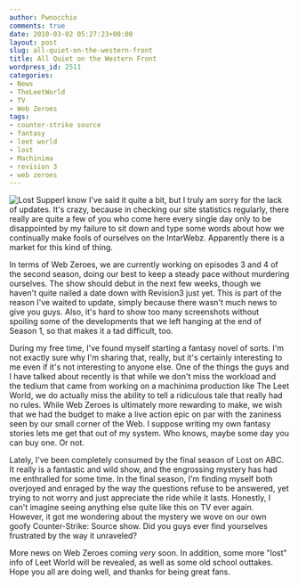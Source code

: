 ```yaml
---
author: Pwnocchio
comments: true
date: 2010-03-02 05:27:23+00:00
layout: post
slug: all-quiet-on-the-western-front
title: All Quiet on the Western Front
wordpress_id: 2511
categories:
- News
- TheLeetWorld
- TV
- Web Zeroes
tags:
- counter-strike source
- fantasy
- leet world
- lost
- Machinima
- revision 3
- web zeroes
---
```


![Lost Supper](http://smoothfewfilms.com/wp-content/uploads/2010/03/lost-supper.jpg)I know I've said it quite a bit, but I truly am sorry for the lack of updates. It's crazy, because in checking our site statistics regularly, there really are quite a few of you who come here every single day only to be disappointed by my failure to sit down and type some words about how we continually make fools of ourselves on the IntarWebz. Apparently there is a market for this kind of thing.

In terms of Web Zeroes, we are currently working on episodes 3 and 4 of the second season, doing our best to keep a steady pace without murdering ourselves. The show should debut in the next few weeks, though we haven't quite nailed a date down with Revision3 just yet. This is part of the reason I've waited to update, simply because there wasn't much news to give you guys. Also, it's hard to show too many screenshots without spoiling some of the developments that we left hanging at the end of Season 1, so that makes it a tad difficult, too.

During my free time, I've found myself starting a fantasy novel of sorts. I'm not exactly sure why I'm sharing that, really, but it's certainly interesting to me even if it's not interesting to anyone else. One of the things the guys and I have talked about recently is that while we don't miss the workload and the tedium that came from working on a machinima production like The Leet World, we do actually miss the ability to tell a ridiculous tale that really had no rules. While Web Zeroes is ultimately more rewarding to make, we wish that we had the budget to make a live action epic on par with the zaniness seen by our small corner of the Web. I suppose writing my own fantasy stories lets me get that out of my system. Who knows, maybe some day you can buy one. Or not.

Lately, I've been completely consumed by the final season of Lost on ABC. It really is a fantastic and wild show, and the engrossing mystery has had me enthralled for some time. In the final season, I'm finding myself both overjoyed and enraged by the way the questions refuse to be answered, yet trying to not worry and just appreciate the ride while it lasts. Honestly, I can't imagine seeing anything else quite like this on TV ever again. However, it got me wondering about the mystery we wove on our own goofy Counter-Strike: Source show. Did you guys ever find yourselves frustrated by the way it unraveled? 

More news on Web Zeroes coming _very_ soon. In addition, some more "lost" info of Leet World will be revealed, as well as some old school outtakes. Hope you all are doing well, and thanks for being great fans. 
